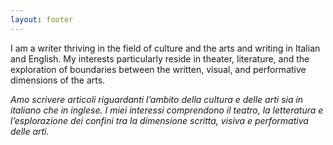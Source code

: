 ```yaml
---
layout: footer
---
```


I am a writer thriving in the field of culture and the arts and writing in Italian and English. My interests particularly reside in theater, literature, and the exploration of boundaries between the written, visual, and performative dimensions of the arts.

<em>Amo scrivere articoli riguardanti l’ambito della cultura e delle arti sia in italiano che in inglese. I miei interessi comprendono il teatro, la letteratura e l’esplorazione dei confini tra la dimensione scritta, visiva e performativa delle arti.</em>  
